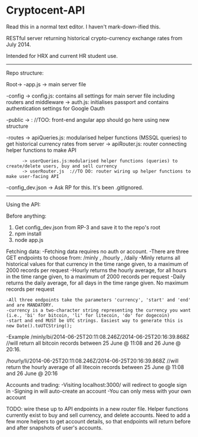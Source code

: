 Cryptocent-API
==========

Read this in a normal text editor. I haven't mark-down-ified this.

RESTful server returning historical crypto-currency exchange rates from July 2014. 

Intended for HRX and current HR student use.

*****************************

Repo structure:

Root->
  -app.js -> main server file
  
  -config -> config.js:     contains all settings for main server file including routers and middleware
          -> auth.js:       initialises passport and contains authentication settings for Google Oauth
          
  -public -> :              //TOO: front-end angular app should go here using new structure
  
  -routes -> apiQueries.js: modularised helper functions (MSSQL queries) to get historical currency rates from server
          -> apiRouter.js:  router connecting helper functions to make API
          
          -> userQueries.js:modularised helper functions (queries) to create/delete users, buy and sell currency
          -> userRouter.js  ://TO DO: router wiring up helper functions to make user-facing API
          
 -config_dev.json -> Ask RP for this. It's been .gitIgnored. 
 *****************************

Using the API:

Before anything:
1. Get config_dev.json from RP-3 and save it to the repo's root
2. npm install
3. node app.js

Fetching data:
-Fetching data requires no auth or account. 
-There are three GET endpoints to choose from: /minly , /hourly , /daily
  -Minly returns all historical values for that currency in the time range given, to a maximum of 2000 records per request
  -Hourly returns the hourly average, for all hours in the time range given, to a maximum of 2000 records per request
  -Daily returns the daily average, for all days in the time range given. No maximum records per request
  
    -All three endpoints take the parameters 'currency', 'start' and 'end' and are MANDATORY.
    -currency is a two-character string representing the currency you want (i.e., 'bi' for bitcoin, 'li' for litecoin, 'do' for dogecoin)
    -start and end MUST be UTC strings. Easiest way to generate this is new Date().toUTCString();

-Example
/minly/bi/2014-06-25T20:11:08.246Z/2014-06-25T20:16:39.868Z 
//will return all bitcoin records between 25 June @ 11:08 and 26 June @ 20:16. 

/hourly/li/2014-06-25T20:11:08.246Z/2014-06-25T20:16:39.868Z 
//will return the hourly average of all litecoin records between 25 June @ 11:08 and 26 June @ 20:16

Accounts and trading:
-Visiting localhost:3000/ will redirect to google sign in
-Signing in will auto-create an account
-You can only mess with your own account

TODO: wire these up to API endpoints in a new router file. Helper functions currently exist to buy and sell currency, and delete accounts. Need to add a few more helpers to get account details, so that endpoints will return before and after snapshots of user's accounts. 
